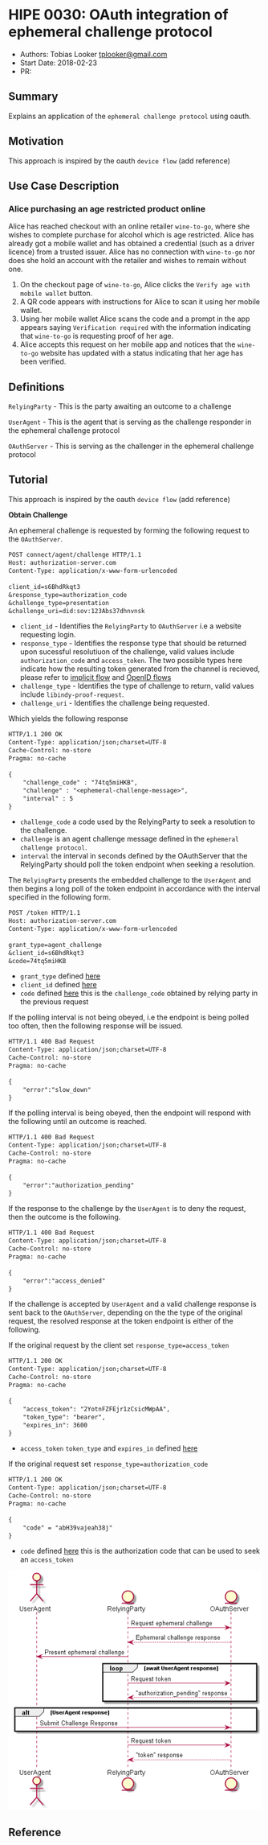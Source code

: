 # HIPE 0030: OAuth integration of ephemeral challenge protocol
- Authors: Tobias Looker <tplooker@gmail.com>
- Start Date: 2018-02-23
- PR:

## Summary
[summary]: #summary

Explains an application of the `ephemeral challenge protocol` using oauth.

## Motivation
[motivation]: #motivation

This approach is inspired by the oauth `device flow` (add reference) 

## Use Case Description

### Alice purchasing an age restricted product online

Alice has reached checkout with an online retailer `wine-to-go`, where she wishes to complete purchase for alcohol which is age restricted. Alice has already got a mobile wallet and has obtained a credential (such as a driver licence) from a trusted issuer. Alice has no connection with `wine-to-go` nor does she hold an account with the retailer and wishes to remain without one.

1. On the checkout page of `wine-to-go`, Alice clicks the `Verify age with mobile wallet` button.
2. A QR code appears with instructions for Alice to scan it using her mobile wallet.
3. Using her mobile wallet Alice scans the code and a prompt in the app appears saying `Verification required` with the information indicating that `wine-to-go` is requesting proof of her age.
4. Alice accepts this request on her mobile app and notices that the `wine-to-go` website has updated with a status indicating that her age has been verified. 

## Definitions 

`RelyingParty` - This is the party awaiting an outcome to a challenge

`UserAgent` - This is the agent that is serving as the challenge responder in the ephemeral challenge protocol

`OAuthServer` - This is serving as the challenger in the ephemeral challenge protocol

## Tutorial
[tutorial]: #tutorial

This approach is inspired by the oauth `device flow` (add reference)

**Obtain Challenge**

An ephemeral challenge is requested by forming the following request to the `OAuthServer`.

```
POST connect/agent/challenge HTTP/1.1
Host: authorization-server.com
Content-Type: application/x-www-form-urlencoded

client_id=s6BhdRkqt3
&response_type=authorization_code
&challenge_type=presentation
&challenge_uri=did:sov:123Abs37dhnvnsk
```

- `client_id` - Identifies the `RelyingParty` to `OAuthServer` i.e a website requesting login.
- `response_type` - Identifies the response type that should be returned upon sucessful resolutiuon of the challenge, valid values include `authorization_code` and `access_token`. The two possible types here indicate how the resulting token generated from the channel is recieved, please refer to [implicit flow](https://tools.ietf.org/html/rfc6749#section-4.2) and [OpenID flows](https://medium.com/@darutk/diagrams-of-all-the-openid-connect-flows-6968e3990660)
- `challenge_type` - Identifies the type of challenge to return, valid values include `libindy-proof-request`.
- `challenge_uri` - Identifies the challenge being requested.

Which yields the following response

```
HTTP/1.1 200 OK
Content-Type: application/json;charset=UTF-8
Cache-Control: no-store
Pragma: no-cache

{
    "challenge_code" : "74tq5miHKB",
    "challenge" : "<ephemeral-challenge-message>",
    "interval" : 5
}
```

- `challenge_code` a code used by the RelyingParty to seek a resolution to the challenge.
- `challenge` is an agent challenge message defined in the `ephemeral challenge protocol`.
- `interval` the interval in seconds defined by the OAuthServer that the RelyingParty should poll the token endpoint when seeking a resolution.

The `RelyingParty` presents the embedded challenge to the `UserAgent` and then begins a long poll of the token endpoint in accordance with the interval specified in the following form.

```
POST /token HTTP/1.1
Host: authorization-server.com
Content-Type: application/x-www-form-urlencoded

grant_type=agent_challenge
&client_id=s6BhdRkqt3
&code=74tq5miHKB
```

- `grant_type` defined [here](https://tools.ietf.org/html/rfc6749#appendix-A.10)
- `client_id` defined [here](https://tools.ietf.org/html/rfc6749#appendix-A.1)
- `code` defined [here](https://tools.ietf.org/html/rfc6749#appendix-A.11) this is the `challenge_code` obtained by relying party in the previous request

If the polling interval is not being obeyed, i.e the endpoint is being polled too often, then the following response will be issued.

```
HTTP/1.1 400 Bad Request
Content-Type: application/json;charset=UTF-8
Cache-Control: no-store
Pragma: no-cache

{
	"error":"slow_down"
}
```

If the polling interval is being obeyed, then the endpoint will respond with the following until an outcome is reached.

```
HTTP/1.1 400 Bad Request
Content-Type: application/json;charset=UTF-8
Cache-Control: no-store
Pragma: no-cache

{
	"error":"authorization_pending"
}
```
 
If the response to the challenge by the `UserAgent` is to deny the request, then the outcome is the following.

```
HTTP/1.1 400 Bad Request
Content-Type: application/json;charset=UTF-8
Cache-Control: no-store
Pragma: no-cache

{
    "error":"access_denied"
}
```

If the challenge is accepted by `UserAgent` and a valid challenge response is sent back to the `OAuthServer`, depending on the the type of the original request, the resolved response at the token endpoint is either of the following.

If the original request by the client set `response_type=access_token`

```
HTTP/1.1 200 OK
Content-Type: application/json;charset=UTF-8
Cache-Control: no-store
Pragma: no-cache

{
    "access_token": "2YotnFZFEjr1zCsicMWpAA",
    "token_type": "bearer",
    "expires_in": 3600
}
```

- `access_token` `token_type` and `expires_in` defined [here](https://tools.ietf.org/html/rfc6749#appendix-A.12)

If the original request set `response_type=authorization_code`

```
HTTP/1.1 200 OK
Content-Type: application/json;charset=UTF-8
Cache-Control: no-store
Pragma: no-cache

{
    "code" = "abH39vajeah38j"
}
```

- `code` defined [here](https://tools.ietf.org/html/rfc6749#appendix-A.11) this is the authorization code that can be used to seek an `access_token`

![Ephemeral Challenge Flow](challenge-flow.png)

## Reference
[reference]: #reference